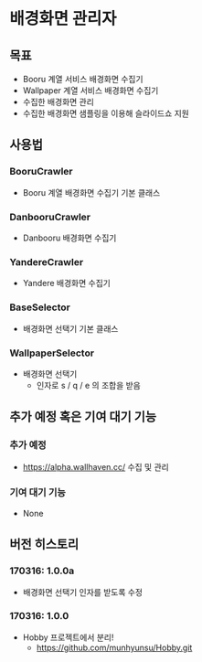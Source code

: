 # 배경화면 관리자

## 목표
- Booru 계열 서비스 배경화면 수집기
- Wallpaper 계열 서비스 배경화면 수집기
- 수집한 배경화면 관리
- 수집한 배경화면 샘플링을 이용해 슬라이드쇼 지원

## 사용법

### BooruCrawler
- Booru 계열 배경화면 수집기 기본 클래스

### DanbooruCrawler
- Danbooru 배경화면 수집기

### YandereCrawler
- Yandere 배경화면 수집기

### BaseSelector
- 배경화면 선택기 기본 클래스

### WallpaperSelector
- 배경화면 선택기
  - 인자로 s / q / e 의 조합을 받음

## 추가 예정 혹은 기여 대기 기능

### 추가 예정
- https://alpha.wallhaven.cc/ 수집 및 관리

### 기여 대기 기능
- None

## 버전 히스토리

### 170316: 1.0.0a
- 배경화면 선택기 인자를 받도록 수정

### 170316: 1.0.0
- Hobby 프로젝트에서 분리!
  - https://github.com/munhyunsu/Hobby.git
